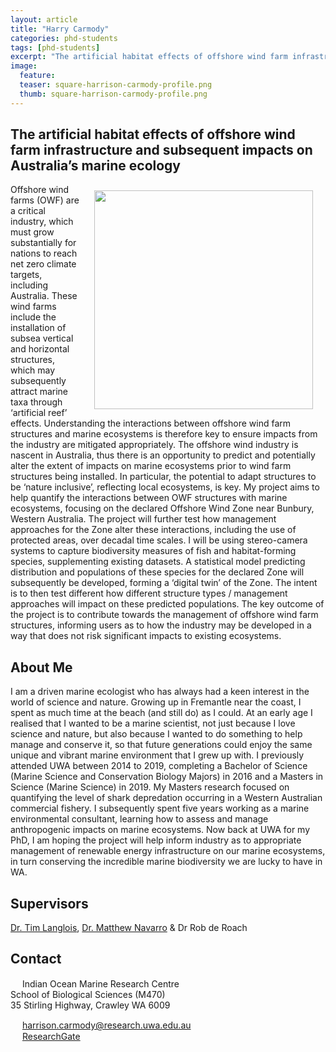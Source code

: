 ```yaml
---
layout: article
title: "Harry Carmody"
categories: phd-students
tags: [phd-students]
excerpt: "The artificial habitat effects of offshore wind farm infrastructure and subsequent impacts on Australia’s marine ecology"
image:
  feature: 
  teaser: square-harrison-carmody-profile.png
  thumb: square-harrison-carmody-profile.png
---
```

## The artificial habitat effects of offshore wind farm infrastructure and subsequent impacts on Australia’s marine ecology
<img src='/images/square-harrison-carmody-profile.png' align='right' width="350" hspace="20" vspace="10">

Offshore wind farms (OWF) are a critical industry, which must grow substantially for nations to reach net zero climate targets, including Australia. These wind farms include the installation of subsea vertical and horizontal structures, which may subsequently attract marine taxa through ‘artificial reef’ effects. Understanding the interactions between offshore wind farm structures and marine ecosystems is therefore key to ensure impacts from the industry are mitigated appropriately. The offshore wind industry is nascent in Australia, thus there is an opportunity to predict and potentially alter the extent of impacts on marine ecosystems prior to wind farm structures being installed. In particular, the potential to adapt structures to be ‘nature inclusive’, reflecting local ecosystems, is key. My project aims to help quantify the interactions between OWF structures with marine ecosystems, focusing on the declared Offshore Wind Zone near Bunbury, Western Australia. The project will further test how management approaches for the Zone alter these interactions, including the use of protected areas, over decadal time scales. I will be using stereo-camera systems to capture biodiversity measures of fish and habitat-forming species, supplementing existing datasets. A statistical model predicting distribution and populations of these species for the declared Zone will subsequently be developed, forming a ‘digital twin’ of the Zone. The intent is to then test different how different structure types / management approaches will impact on these predicted populations. The key outcome of the project is to contribute towards the management of offshore wind farm structures, informing users as to how the industry may be developed in a way that does not risk significant impacts to existing ecosystems.

## About Me

I am a driven marine ecologist who has always had a keen interest in the world of science and nature. Growing up in Fremantle near the coast, I spent as much time at the beach (and still do) as I could. At an early age I realised that I wanted to be a marine scientist, not just because I love science and nature, but also because I wanted to do something to help manage and conserve it, so that future generations could enjoy the same unique and vibrant marine environment that I grew up with. I previously attended UWA between 2014 to 2019, completing a Bachelor of Science (Marine Science and Conservation Biology Majors) in 2016 and a Masters in Science (Marine Science) in 2019. My Masters research focused on quantifying the level of shark depredation occurring in a Western Australian commercial fishery. I subsequently spent five years working as a marine environmental consultant, learning how to assess and manage anthropogenic impacts on marine ecosystems. Now back at UWA for my PhD, I am hoping the project will help inform industry as to appropriate management of renewable energy infrastructure on our marine ecosystems, in turn conserving the incredible marine biodiversity we are lucky to have in WA. 

## Supervisors

[Dr. Tim Langlois](https://uwamegfisheries.github.io/researchers/tim-langlois/ "Tim Langlois"), [Dr. Matthew Navarro](https://marineecology.io//researchers/matthew-navarro/) & Dr Rob de Roach
## Contact
<img src='/images/icons/building-regular.svg' width="15px"> Indian Ocean Marine Research Centre <br>
School of Biological Sciences (M470)<br>
35 Stirling Highway, Crawley WA 6009

<img src='/images/icons/envelope-regular.svg' width="15px"> <a href="mailto:harrison.carmody@research.uwa.edu.au"> harrison.carmody@research.uwa.edu.au</a><br>
<img src='/images/icons/researchgate-brands.svg' width="15px"> <a href="https://www.researchgate.net/profile/Harrison-Carmody"> ResearchGate</a><br>
